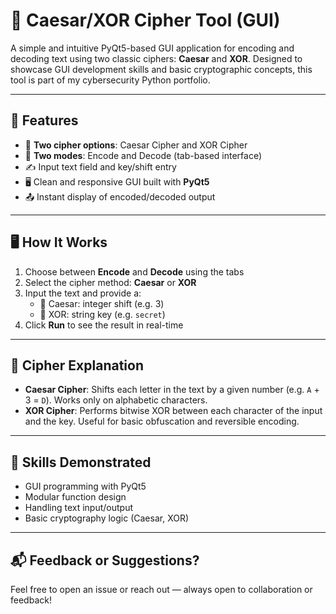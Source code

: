 # 🔐 Caesar/XOR Cipher Tool (GUI)

A simple and intuitive PyQt5-based GUI application for encoding and decoding text using two classic ciphers: **Caesar** and **XOR**. Designed to showcase GUI development skills and basic cryptographic concepts, this tool is part of my cybersecurity Python portfolio.

---

## 🧰 Features

- 🧩 **Two cipher options**: Caesar Cipher and XOR Cipher
- 📑 **Two modes**: Encode and Decode (tab-based interface)
- ✍️ Input text field and key/shift entry
- 🖥️ Clean and responsive GUI built with **PyQt5**
- 📤 Instant display of encoded/decoded output

---

## 🖥️ How It Works

1. Choose between **Encode** and **Decode** using the tabs
2. Select the cipher method: **Caesar** or **XOR**
3. Input the text and provide a:
   - 🔢 Caesar: integer shift (e.g. 3)
   - 🔐 XOR: string key (e.g. `secret`)
4. Click **Run** to see the result in real-time

---

## 🧪 Cipher Explanation

- **Caesar Cipher**: Shifts each letter in the text by a given number (e.g. `A` + 3 = `D`). Works only on alphabetic characters.
- **XOR Cipher**: Performs bitwise XOR between each character of the input and the key. Useful for basic obfuscation and reversible encoding.

---

## 🧠 Skills Demonstrated

- GUI programming with PyQt5
- Modular function design
- Handling text input/output
- Basic cryptography logic (Caesar, XOR)

---

## 📬 Feedback or Suggestions?

Feel free to open an issue or reach out — always open to collaboration or feedback!

